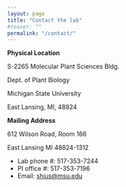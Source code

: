 ```yaml
---
layout: page
title: "Contact the lab"
#teaser: ""
permalink: "/contact/"
---
```


**Physical Location**

S-2265 Molecular Plant Sciences Bldg.

Dept. of Plant Biology

Michigan State University

East Lansing, MI, 48824


**Mailing Address**

612 Wilson Road, Room 166

East Lansing MI 48824-1312


- Lab phone #: 517-353-7244
- PI office #: 517-353-7196
- Email: shius@msu.edu
